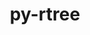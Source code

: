---
title: "py-rtree"
layout: cache
categories: [package, develop]
meta: {"versions": ["1.0.1"], "compilers": ["apple-clang@=14.0.0", "apple-clang@=14.0.3", "gcc@=11.3.0", "gcc@=7.3.1"], "oss": ["amzn2", "ubuntu22.04", "ventura"], "platforms": ["darwin", "linux"], "targets": ["aarch64", "ivybridge", "x86_64_v3", "x86_64_v4"], "stacks": ["ml-darwin-aarch64-mps", "ml-linux-x86_64-cpu", "ml-linux-x86_64-cuda", "root"], "num_specs": 14, "num_specs_by_stack": {"ml-darwin-aarch64-mps": 2, "root": 14, "ml-linux-x86_64-cuda": 4, "ml-linux-x86_64-cpu": 4}}
spec_details: [{"hash": "wy7nkegyt36v5fyzwzxvp3fow5jkyjxq", "compiler": "apple-clang@=14.0.0", "versions": ["1.0.1"], "os": "ventura", "platform": "darwin", "target": "aarch64", "variants": ["build_system=python_pip"], "stacks": ["ml-darwin-aarch64-mps", "root"], "size": "-", "tarball": "https://binaries.spack.io/develop/build_cache/darwin-ventura-aarch64/apple-clang-14.0.0/py-rtree-1.0.1/darwin-ventura-aarch64-apple-clang-14.0.0-py-rtree-1.0.1-wy7nkegyt36v5fyzwzxvp3fow5jkyjxq.spack"}, {"hash": "nvwiisjwtxhu2v4elkb7bthy2ubn2ckm", "compiler": "apple-clang@=14.0.3", "versions": ["1.0.1"], "os": "ventura", "platform": "darwin", "target": "aarch64", "variants": ["build_system=python_pip"], "stacks": ["ml-darwin-aarch64-mps", "root"], "size": "-", "tarball": "https://binaries.spack.io/develop/build_cache/darwin-ventura-aarch64/apple-clang-14.0.3/py-rtree-1.0.1/darwin-ventura-aarch64-apple-clang-14.0.3-py-rtree-1.0.1-nvwiisjwtxhu2v4elkb7bthy2ubn2ckm.spack"}, {"hash": "62qklbzh66irnwucvitjyqa74mmm2kuh", "compiler": "gcc@=7.3.1", "versions": ["1.0.1"], "os": "amzn2", "platform": "linux", "target": "ivybridge", "variants": ["build_system=python_pip"], "stacks": ["root"], "size": "-", "tarball": "https://binaries.spack.io/develop/build_cache/linux-amzn2-ivybridge/gcc-7.3.1/py-rtree-1.0.1/linux-amzn2-ivybridge-gcc-7.3.1-py-rtree-1.0.1-62qklbzh66irnwucvitjyqa74mmm2kuh.spack"}, {"hash": "s5hdflg2va6zbenicythuyoidyjdbtpc", "compiler": "gcc@=7.3.1", "versions": ["1.0.1"], "os": "amzn2", "platform": "linux", "target": "ivybridge", "variants": ["build_system=python_pip"], "stacks": ["root"], "size": "-", "tarball": "https://binaries.spack.io/develop/build_cache/linux-amzn2-ivybridge/gcc-7.3.1/py-rtree-1.0.1/linux-amzn2-ivybridge-gcc-7.3.1-py-rtree-1.0.1-s5hdflg2va6zbenicythuyoidyjdbtpc.spack"}, {"hash": "evn5bzqdwjmlpmfbmyob7ga4tte2dxmj", "compiler": "gcc@=7.3.1", "versions": ["1.0.1"], "os": "amzn2", "platform": "linux", "target": "x86_64_v3", "variants": [], "stacks": ["root"], "size": "-", "tarball": "https://binaries.spack.io/develop/build_cache/linux-amzn2-x86_64_v3/gcc-7.3.1/py-rtree-1.0.1/linux-amzn2-x86_64_v3-gcc-7.3.1-py-rtree-1.0.1-evn5bzqdwjmlpmfbmyob7ga4tte2dxmj.spack"}, {"hash": "pbfhva5y6ll3j2vjljbytdsmwwffwr42", "compiler": "gcc@=7.3.1", "versions": ["1.0.1"], "os": "amzn2", "platform": "linux", "target": "x86_64_v3", "variants": ["build_system=python_pip"], "stacks": ["root"], "size": "-", "tarball": "https://binaries.spack.io/develop/build_cache/linux-amzn2-x86_64_v3/gcc-7.3.1/py-rtree-1.0.1/linux-amzn2-x86_64_v3-gcc-7.3.1-py-rtree-1.0.1-pbfhva5y6ll3j2vjljbytdsmwwffwr42.spack"}, {"hash": "ijhpbf4xlbgkho4vgrfcyk4osa6hse27", "compiler": "gcc@=7.3.1", "versions": ["1.0.1"], "os": "amzn2", "platform": "linux", "target": "x86_64_v3", "variants": [], "stacks": ["root"], "size": "-", "tarball": "https://binaries.spack.io/develop/build_cache/linux-amzn2-x86_64_v3/gcc-7.3.1/py-rtree-1.0.1/linux-amzn2-x86_64_v3-gcc-7.3.1-py-rtree-1.0.1-ijhpbf4xlbgkho4vgrfcyk4osa6hse27.spack"}, {"hash": "pb27k2fiaqogutp4xycq4zvf2k6creqm", "compiler": "gcc@=7.3.1", "versions": ["1.0.1"], "os": "amzn2", "platform": "linux", "target": "x86_64_v3", "variants": ["build_system=python_pip"], "stacks": ["root"], "size": "-", "tarball": "https://binaries.spack.io/develop/build_cache/linux-amzn2-x86_64_v3/gcc-7.3.1/py-rtree-1.0.1/linux-amzn2-x86_64_v3-gcc-7.3.1-py-rtree-1.0.1-pb27k2fiaqogutp4xycq4zvf2k6creqm.spack"}, {"hash": "q56tnrggk6kmfn3tkqguysxrkshtdnqa", "compiler": "gcc@=7.3.1", "versions": ["1.0.1"], "os": "amzn2", "platform": "linux", "target": "x86_64_v3", "variants": ["build_system=python_pip"], "stacks": ["root"], "size": "-", "tarball": "https://binaries.spack.io/develop/build_cache/linux-amzn2-x86_64_v3/gcc-7.3.1/py-rtree-1.0.1/linux-amzn2-x86_64_v3-gcc-7.3.1-py-rtree-1.0.1-q56tnrggk6kmfn3tkqguysxrkshtdnqa.spack"}, {"hash": "qmqmptayu4q2urppkna2lbvfvi7qfmsh", "compiler": "gcc@=7.3.1", "versions": ["1.0.1"], "os": "amzn2", "platform": "linux", "target": "x86_64_v4", "variants": [], "stacks": ["root"], "size": "-", "tarball": "https://binaries.spack.io/develop/build_cache/linux-amzn2-x86_64_v4/gcc-7.3.1/py-rtree-1.0.1/linux-amzn2-x86_64_v4-gcc-7.3.1-py-rtree-1.0.1-qmqmptayu4q2urppkna2lbvfvi7qfmsh.spack"}, {"hash": "j2naluakxxtd3yfad4b54r7pjytdk2xt", "compiler": "gcc@=11.3.0", "versions": ["1.0.1"], "os": "ubuntu22.04", "platform": "linux", "target": "x86_64_v3", "variants": ["build_system=python_pip"], "stacks": ["ml-linux-x86_64-cuda", "ml-linux-x86_64-cpu", "root"], "size": "-", "tarball": "https://binaries.spack.io/develop/build_cache/linux-ubuntu22.04-x86_64_v3/gcc-11.3.0/py-rtree-1.0.1/linux-ubuntu22.04-x86_64_v3-gcc-11.3.0-py-rtree-1.0.1-j2naluakxxtd3yfad4b54r7pjytdk2xt.spack"}, {"hash": "nusdh63ovlbdtbpg5hlwpdg7m6kjwm6x", "compiler": "gcc@=11.3.0", "versions": ["1.0.1"], "os": "ubuntu22.04", "platform": "linux", "target": "x86_64_v3", "variants": ["build_system=python_pip"], "stacks": ["ml-linux-x86_64-cuda", "ml-linux-x86_64-cpu", "root"], "size": "-", "tarball": "https://binaries.spack.io/develop/build_cache/linux-ubuntu22.04-x86_64_v3/gcc-11.3.0/py-rtree-1.0.1/linux-ubuntu22.04-x86_64_v3-gcc-11.3.0-py-rtree-1.0.1-nusdh63ovlbdtbpg5hlwpdg7m6kjwm6x.spack"}, {"hash": "ndi3gh75xq4ox777dzzfv7ufszyt4idt", "compiler": "gcc@=11.3.0", "versions": ["1.0.1"], "os": "ubuntu22.04", "platform": "linux", "target": "x86_64_v3", "variants": ["build_system=python_pip"], "stacks": ["ml-linux-x86_64-cuda", "ml-linux-x86_64-cpu", "root"], "size": "-", "tarball": "https://binaries.spack.io/develop/build_cache/linux-ubuntu22.04-x86_64_v3/gcc-11.3.0/py-rtree-1.0.1/linux-ubuntu22.04-x86_64_v3-gcc-11.3.0-py-rtree-1.0.1-ndi3gh75xq4ox777dzzfv7ufszyt4idt.spack"}, {"hash": "bwiheqon44o5ckfoafkw4e4r4lu6puik", "compiler": "gcc@=11.3.0", "versions": ["1.0.1"], "os": "ubuntu22.04", "platform": "linux", "target": "x86_64_v3", "variants": ["build_system=python_pip"], "stacks": ["ml-linux-x86_64-cuda", "ml-linux-x86_64-cpu", "root"], "size": "-", "tarball": "https://binaries.spack.io/develop/build_cache/linux-ubuntu22.04-x86_64_v3/gcc-11.3.0/py-rtree-1.0.1/linux-ubuntu22.04-x86_64_v3-gcc-11.3.0-py-rtree-1.0.1-bwiheqon44o5ckfoafkw4e4r4lu6puik.spack"}]
---